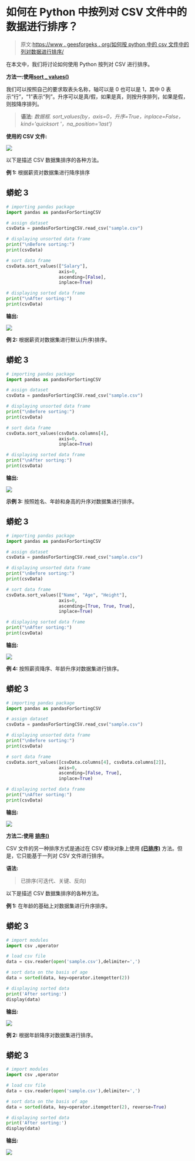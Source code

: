 # 如何在 Python 中按列对 CSV 文件中的数据进行排序？

> 原文:[https://www . geesforgeks . org/如何按 python 中的 csv 文件中的列对数据进行排序/](https://www.geeksforgeeks.org/how-to-sort-data-by-column-in-a-csv-file-in-python/)

在本文中，我们将讨论如何使用 Python 按列对 CSV 进行排序。

**方法一:使用**[**sort _ values()**](https://www.geeksforgeeks.org/python-pandas-dataframe-sort_values-set-1/)

我们可以按照自己的要求取表头名称，轴可以是 0 也可以是 1，其中 0 表示“行”，“1”表示“列”。升序可以是真/假，如果是真，则按升序排列，如果是假，则按降序排列。

> **语法:** *数据框. sort_values(by，axis=0，升序=True，inplace=False，kind='quicksort '，na_position='last')*

**使用的 CSV 文件:**

![](img/3af0a5aeef4a940f621f525cc49a685e.png)

以下是描述 CSV 数据集排序的各种方法。

**例 1:** 根据薪资对数据集进行降序排序

## 蟒蛇 3

```py
# importing pandas package
import pandas as pandasForSortingCSV

# assign dataset
csvData = pandasForSortingCSV.read_csv("sample.csv")

# displaying unsorted data frame
print("\nBefore sorting:")
print(csvData)

# sort data frame
csvData.sort_values(["Salary"], 
                    axis=0,
                    ascending=[False], 
                    inplace=True)

# displaying sorted data frame
print("\nAfter sorting:")
print(csvData)
```

**输出:**

![](img/3cac9a865bf078abe8caf57f5776ee5d.png)

**例 2:** 根据薪资对数据集进行默认(升序)排序。

## 蟒蛇 3

```py
# importing pandas package
import pandas as pandasForSortingCSV

# assign dataset
csvData = pandasForSortingCSV.read_csv("sample.csv")

# displaying unsorted data frame
print("\nBefore sorting:")
print(csvData)

# sort data frame
csvData.sort_values(csvData.columns[4], 
                    axis=0,
                    inplace=True)

# displaying sorted data frame
print("\nAfter sorting:")
print(csvData)
```

**输出:**

![](img/fe63943bc6f50d7cbb389a2949baecaf.png)

**示例 3:** 按照姓名、年龄和身高的升序对数据集进行排序。

## 蟒蛇 3

```py
# importing pandas package
import pandas as pandasForSortingCSV

# assign dataset
csvData = pandasForSortingCSV.read_csv("sample.csv")

# displaying unsorted data frame
print("\nBefore sorting:")
print(csvData)

# sort data frame
csvData.sort_values(["Name", "Age", "Height"], 
                    axis=0,
                    ascending=[True, True, True], 
                    inplace=True)

# displaying sorted data frame
print("\nAfter sorting:")
print(csvData)
```

**输出:**

![](img/79cbca96a40597dae4573fcc172ac769.png)

**例 4:** 按照薪资降序、年龄升序对数据集进行排序。

## 蟒蛇 3

```py
# importing pandas package
import pandas as pandasForSortingCSV

# assign dataset
csvData = pandasForSortingCSV.read_csv("sample.csv")

# displaying unsorted data frame
print("\nBefore sorting:")
print(csvData)

# sort data frame
csvData.sort_values([csvData.columns[4], csvData.columns[2]],
                    axis=0,
                    ascending=[False, True],
                    inplace=True)

# displaying sorted data frame
print("\nAfter sorting:")
print(csvData)
```

**输出:**

![](img/cd2d9bc92e2ff2b7a65a60cb88d9961f.png)

**方法二:使用** [**排序()**](https://www.geeksforgeeks.org/sorted-function-python/)

CSV 文件的另一种排序方式是通过在 CSV 模块对象上使用 [**(已排序)**](https://www.geeksforgeeks.org/sorted-function-python/) 方法。但是，它只能基于一列对 CSV 文件进行排序。

**语法:**

> 已排序(可迭代、关键、反向)

以下是描述 CSV 数据集排序的各种方法。

**例 1:** 在年龄的基础上对数据集进行升序排序。

## 蟒蛇 3

```py
# import modules 
import csv ,operator

# load csv file
data = csv.reader(open('sample.csv'),delimiter=',')

# sort data on the basis of age
data = sorted(data, key=operator.itemgetter(2))    

# displaying sorted data 
print('After sorting:')
display(data)
```

**输出:**

![](img/527be39a8a73182ecd7147b2d31272c8.png)

**例 2:** 根据年龄降序对数据集进行排序。

## 蟒蛇 3

```py
# import modules 
import csv ,operator

# load csv file
data = csv.reader(open('sample.csv'),delimiter=',')

# sort data on the basis of age
data = sorted(data, key=operator.itemgetter(2), reverse=True)    

# displaying sorted data 
print('After sorting:')
display(data)
```

**输出:**

![](img/959572ca01aa73e759eaf89d8adf91f9.png)